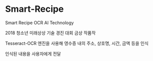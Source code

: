 # Smart-Recipe

Smart Recipe OCR AI Technology

2018 청소년 미래상상 기술 경진 대회 금상 작품작

Tesseract-OCR 엔진을 사용해 영수증 내의 주소, 상호명, 시간, 금액 등을 인식

인식된 내용을 사용자에게 전달
